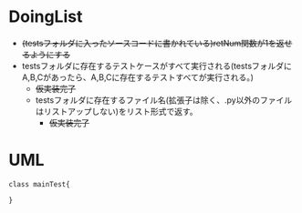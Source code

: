# DoingList
- ~~(testsフォルダに入ったソースコードに書かれている)retNum関数が1を返せるようにする~~
- testsフォルダに存在するテストケースがすべて実行される(testsフォルダにA,B,Cがあったら、A,B,Cに存在するテストすべてが実行される。)
    - ~~仮実装完了~~
    - testsフォルダに存在するファイル名(拡張子は除く、.py以外のファイルはリストアップしない)をリスト形式で返す。
        - ~~仮実装完了~~

# UML
```plantuml
class mainTest{

}
```